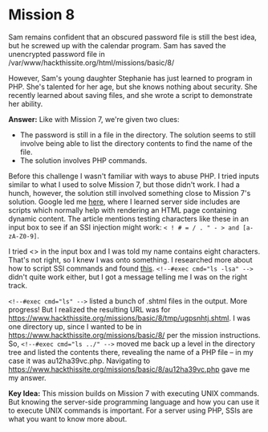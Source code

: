 # Mission 8
Sam remains confident that an obscured password file is still the best idea, but he screwed up with the calendar program. Sam has saved the unencrypted password file in /var/www/hackthissite.org/html/missions/basic/8/

However, Sam's young daughter Stephanie has just learned to program in PHP. She's talented for her age, but she knows nothing about security. She recently learned about saving files, and she wrote a script to demonstrate her ability.  

**Answer:** Like with Mission 7, we're given two clues:
* The password is still in a file in the directory. The solution seems to still involve being able to list the directory contents to find the name of the file.
* The solution involves PHP commands.  

Before this challenge I wasn't familiar with ways to abuse PHP. I tried inputs similar to what I used to solve Mission 7, but those didn't work. I had a hunch, however, the solution still involved something close to Mission 7's solution. Google led me [here](https://owasp.org/www-community/attacks/Server-Side_Includes_(SSI)_Injection), where I learned server side includes are scripts which normally help with rendering an HTML page containing dynamic content. The article mentions testing characters like these in an input box to see if an SSI injection might work: `< ! # = / . " - > and [a-zA-Z0-9]`.  

I tried <> in the input box and I was told my name contains eight characters. That's not right, so I knew I was onto something. I researched more about how to script SSI commands and found [this](https://www.w3.org/Jigsaw/Doc/User/SSI.html#exec). `<!--#exec cmd="ls -lsa" -->` didn't quite work either, but I got a message telling me I was on the right track.  

`<!--#exec cmd="ls" -->` listed a bunch of .shtml files in the output. More progress! But I realized the resulting URL was for https://www.hackthissite.org/missions/basic/8/tmp/ugpsnhtj.shtml. I was one directory up, since I wanted to be in https://www.hackthissite.org/missions/basic/8/ per the mission instructions. So, `<!--#exec cmd="ls ../" -->` moved me back up a level in the directory tree and listed the contents there, revealing the name of a PHP file – in my case it was au12ha39vc.php. Navigating to https://www.hackthissite.org/missions/basic/8/au12ha39vc.php gave me my answer.  

**Key Idea:** This mission builds on Mission 7 with executing UNIX commands. But knowing the server-side programming language and how you can use it to execute UNIX commands is important. For a server using PHP, SSIs are what you want to know more about.